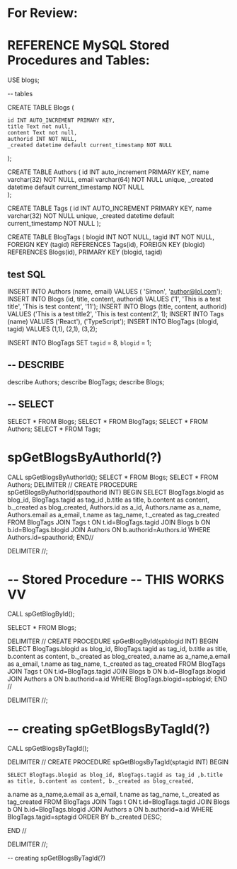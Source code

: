 # For Review: 



# REFERENCE MySQL Stored Procedures and Tables:

USE blogs;

-- tables

CREATE TABLE Blogs (

	id INT AUTO_INCREMENT PRIMARY KEY,
    title Text not null,
	content Text not null,
    authorid INT NOT NULL,
	_created datetime default current_timestamp NOT NULL
);

CREATE TABLE Authors (
	id INT auto_increment PRIMARY KEY,
	name varchar(32) NOT NULL,
	email varchar(64) NOT NULL unique,
	_created datetime default current_timestamp NOT NULL    
);

CREATE TABLE Tags (
	id INT AUTO_INCREMENT PRIMARY KEY,
	name varchar(32) NOT NULL unique,
	_created datetime default current_timestamp NOT NULL
);

CREATE TABLE BlogTags (
	blogid INT NOT NULL,
    tagid INT NOT NULL,
	FOREIGN KEY (tagid) REFERENCES Tags(id),
    FOREIGN KEY (blogid) REFERENCES Blogs(id),
    PRIMARY KEY (blogid, tagid)

## test SQL

INSERT INTO Authors (name, email) VALUES ( 'Simon', 'author@lol.com');
INSERT INTO Blogs (id, title, content, authorid) VALUES ('1', 'This is a test title', 'This is test content', '11');
INSERT INTO Blogs (title, content, authorid) VALUES ('This is a test title2', 'This is test content2', 1);
INSERT INTO Tags (name) VALUES ('React'), ('TypeScript');
INSERT INTO BlogTags (blogid, tagid) VALUES (1,1), (2,1), (3,2);

INSERT INTO BlogTags SET `tagid` = 8, `blogid` = 1; 

## -- DESCRIBE

describe Authors;
describe BlogTags;
describe Blogs;

## -- SELECT

SELECT * FROM Blogs;
SELECT * FROM BlogTags;
SELECT * FROM Authors;
SELECT * FROM Tags;

# spGetBlogsByAuthorId(?) 

CALL spGetBlogsByAuthorId();
SELECT * FROM Blogs;
SELECT * FROM Authors;
DELIMITER //
CREATE PROCEDURE spGetBlogsByAuthorId(spauthorid INT)
BEGIN
	SELECT BlogTags.blogid as blog_id, BlogTags.tagid as tag_id ,b.title as title, b.content as content, b._created as blog_created,
		Authors.id as a_id, Authors.name as a_name, Authors.email as a_email, t.name as tag_name, t._created as tag_created 
		FROM BlogTags
		JOIN Tags t
		ON t.id=BlogTags.tagid
		JOIN Blogs b
		ON b.id=BlogTags.blogid
		JOIN Authors
		ON b.authorid=Authors.id
			WHERE Authors.id=spauthorid;
END//

DELIMITER //;


# -- Stored Procedure --   THIS WORKS VV

CALL spGetBlogById();

SELECT * FROM Blogs;

DELIMITER //
CREATE PROCEDURE spGetBlogById(spblogid INT)
	BEGIN
		SELECT BlogTags.blogid as blog_id, BlogTags.tagid as tag_id,
        b.title as title, b.content as content, b._created as blog_created,
        a.name as a_name,a.email as a_email, 
        t.name as tag_name, t._created as tag_created 
        FROM BlogTags
            JOIN Tags t
            ON t.id=BlogTags.tagid
                JOIN Blogs b
                ON b.id=BlogTags.blogid
                    JOIN Authors a
                    ON b.authorid=a.id
                    WHERE BlogTags.blogid=spblogid;
    END //

DELIMITER //;

# -- creating spGetBlogsByTagId(?)

CALL spGetBlogsByTagId();

DELIMITER //
CREATE PROCEDURE spGetBlogsByTagId(sptagid INT)
	BEGIN
    
    SELECT BlogTags.blogid as blog_id, BlogTags.tagid as tag_id ,b.title as title, b.content as content, b._created as blog_created,
a.name as a_name,a.email as a_email, t.name as tag_name, t._created as tag_created 
FROM BlogTags
JOIN Tags t
ON t.id=BlogTags.tagid
JOIN Blogs b
ON b.id=BlogTags.blogid
JOIN Authors a
ON b.authorid=a.id
WHERE BlogTags.tagid=sptagid
ORDER BY b._created DESC;
    
END //

DELIMITER //;



-- creating spGetBlogsByTagId(?)